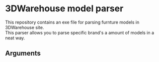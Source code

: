 # 3DWarehouse model parser

This repository contains an exe file for parsing furnture models in 3DWarehouse site.  
This parser allows you to parse specific brand's a amount of models in a neat way.  

## Arguments 
